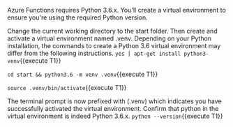 Azure Functions requires Python 3.6.x. You'll create a virtual environment to ensure you're using the required Python version.

Change the current working directory to the start folder. Then create and activate a virtual environment named .venv. Depending on your Python installation, the commands to create a Python 3.6 virtual environment may differ from the following instructions.
`yes | apt-get install python3-venv`{{execute T1}}

`cd start && python3.6 -m venv .venv`{{execute T1}}

`source .venv/bin/activate`{{execute T1}}

The terminal prompt is now prefixed with (.venv) which indicates you have successfully activated the virtual environment. Confirm that python in the virtual environment is indeed Python 3.6.x.
`python --version`{{execute T1}}